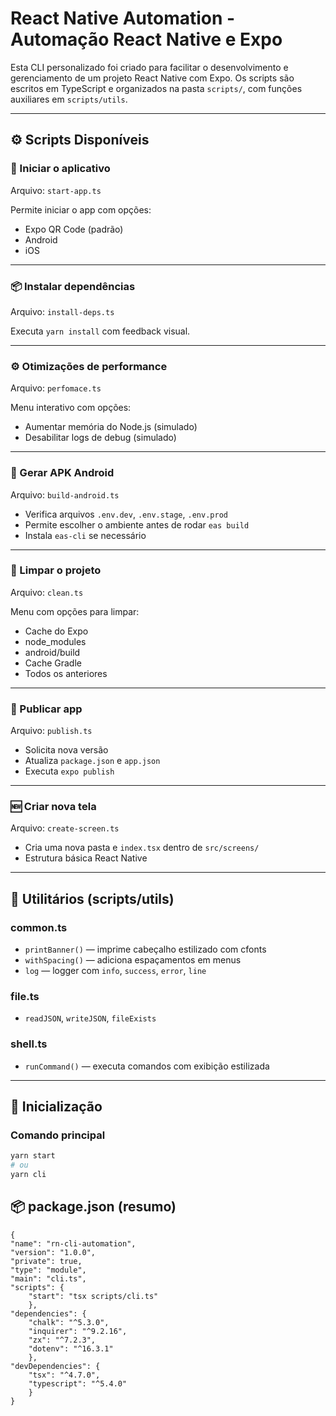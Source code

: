 # React Native Automation - Automação React Native e Expo

Esta CLI personalizado foi criado para facilitar o desenvolvimento e gerenciamento de um projeto React Native com Expo. Os scripts são escritos em TypeScript e organizados na pasta `scripts/`, com funções auxiliares em `scripts/utils`.

---

## ⚙️ Scripts Disponíveis

### 🏁 Iniciar o aplicativo

Arquivo: `start-app.ts`

Permite iniciar o app com opções:

- Expo QR Code (padrão)
- Android
- iOS

---

### 📦 Instalar dependências

Arquivo: `install-deps.ts`

Executa `yarn install` com feedback visual.

---

### ⚙️ Otimizações de performance

Arquivo: `perfomace.ts`

Menu interativo com opções:

- Aumentar memória do Node.js (simulado)
- Desabilitar logs de debug (simulado)

---

### 📱 Gerar APK Android

Arquivo: `build-android.ts`

- Verifica arquivos `.env.dev`, `.env.stage`, `.env.prod`
- Permite escolher o ambiente antes de rodar `eas build`
- Instala `eas-cli` se necessário

---

### 🧹 Limpar o projeto

Arquivo: `clean.ts`

Menu com opções para limpar:

- Cache do Expo
- node_modules
- android/build
- Cache Gradle
- Todos os anteriores

---

### 🚀 Publicar app

Arquivo: `publish.ts`

- Solicita nova versão
- Atualiza `package.json` e `app.json`
- Executa `expo publish`

---

### 🆕 Criar nova tela

Arquivo: `create-screen.ts`

- Cria uma nova pasta e `index.tsx` dentro de `src/screens/`
- Estrutura básica React Native

---

## 🧰 Utilitários (scripts/utils)

### common.ts

- `printBanner()` — imprime cabeçalho estilizado com cfonts
- `withSpacing()` — adiciona espaçamentos em menus
- `log` — logger com `info`, `success`, `error`, `line`

### file.ts

- `readJSON`, `writeJSON`, `fileExists`

### shell.ts

- `runCommand()` — executa comandos com exibição estilizada

---

## 🚀 Inicialização

### Comando principal

```bash
yarn start
# ou
yarn cli

```

## 📦 package.json (resumo)

```
{
"name": "rn-cli-automation",
"version": "1.0.0",
"private": true,
"type": "module",
"main": "cli.ts",
"scripts": {
    "start": "tsx scripts/cli.ts"
    },
"dependencies": {
    "chalk": "^5.3.0",
    "inquirer": "^9.2.16",
    "zx": "^7.2.3",
    "dotenv": "^16.3.1"
    },
"devDependencies": {
    "tsx": "^4.7.0",
    "typescript": "^5.4.0"
    }
}
```

